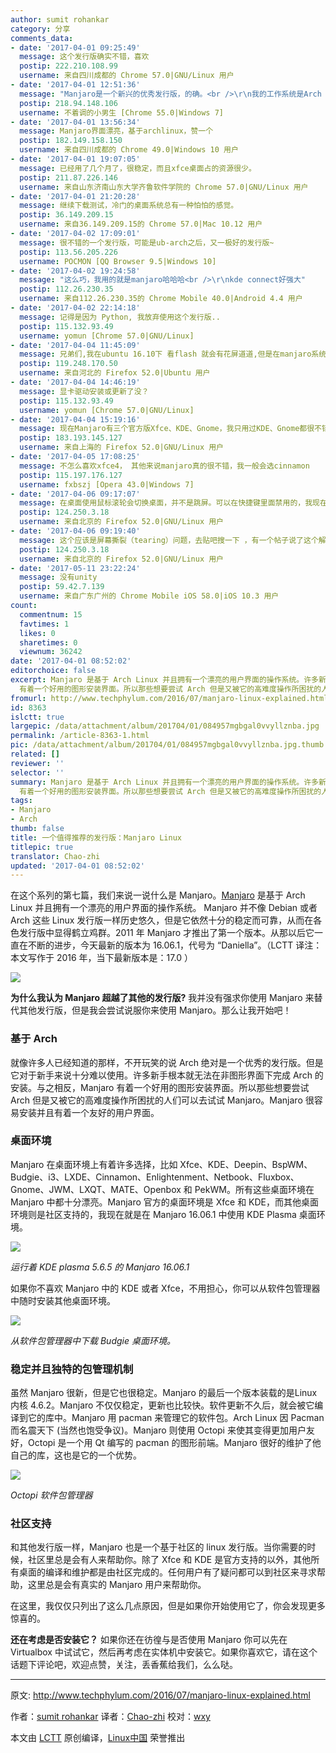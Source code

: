 ```yaml
---
author: sumit rohankar
category: 分享
comments_data:
- date: '2017-04-01 09:25:49'
  message: 这个发行版确实不错，喜欢
  postip: 222.210.108.99
  username: 来自四川成都的 Chrome 57.0|GNU/Linux 用户
- date: '2017-04-01 12:51:36'
  message: "Manjaro是一个新兴的优秀发行版，的确。<br />\r\n我的工作系统是Arch Gnome，Manjaro基于Arch，这使我很关注，它的其他都还有，就是登录界面容易崩溃，需要替换登录界面管理器，这样就没有了美的感受，毕竟很多人为了美观，内核更新慢了点，但是不影响使用，可以选择内核版本，这点很有意思，值得尝试。"
  postip: 218.94.148.106
  username: 不着调的小男生 [Chrome 55.0|Windows 7]
- date: '2017-04-01 13:56:34'
  message: Manjaro界面漂亮，基于archlinux，赞一个
  postip: 182.149.158.150
  username: 来自四川成都的 Chrome 49.0|Windows 10 用户
- date: '2017-04-01 19:07:05'
  message: 已经用了几个月了，很稳定，而且xfce桌面占的资源很少。
  postip: 211.87.226.146
  username: 来自山东济南山东大学齐鲁软件学院的 Chrome 57.0|GNU/Linux 用户
- date: '2017-04-01 21:20:28'
  message: 继续下载测试，冷门的桌面系统总有一种怕怕的感觉。
  postip: 36.149.209.15
  username: 来自36.149.209.15的 Chrome 57.0|Mac 10.12 用户
- date: '2017-04-02 17:09:01'
  message: 很不错的一个发行版，可能是ub-arch之后，又一极好的发行版~
  postip: 113.56.205.226
  username: POCMON [QQ Browser 9.5|Windows 10]
- date: '2017-04-02 19:24:58'
  message: "这么巧，我用的就是manjaro哈哈哈<br />\r\nkde connect好强大"
  postip: 112.26.230.35
  username: 来自112.26.230.35的 Chrome Mobile 40.0|Android 4.4 用户
- date: '2017-04-02 22:14:18'
  message: 记得是因为 Python, 我放弃使用这个发行版..
  postip: 115.132.93.49
  username: yomun [Chrome 57.0|GNU/Linux]
- date: '2017-04-04 11:45:09'
  message: 兄弟们,我在ubuntu 16.10下 看flash 就会有花屏道道,但是在manjaro系统下看flash就没有 请问如何解决ubuntu下的花屏
  postip: 119.248.170.50
  username: 来自河北的 Firefox 52.0|Ubuntu 用户
- date: '2017-04-04 14:46:19'
  message: 显卡驱动安装或更新了没？
  postip: 115.132.93.49
  username: yomun [Chrome 57.0|GNU/Linux]
- date: '2017-04-04 15:19:16'
  message: 现在Manjaro有三个官方版Xfce、KDE、Gnome，我只用过KDE、Gnome都很不错的，不过不知道为什么使用KDE使用的鼠标滚轮会跳屏，所以我现在使用的Gnome了
  postip: 183.193.145.127
  username: 来自上海的 Firefox 52.0|GNU/Linux 用户
- date: '2017-04-05 17:08:25'
  message: 不怎么喜欢xfce4， 其他来说manjaro真的很不错，我一般会选cinnamon
  postip: 115.197.176.127
  username: fxbszj [Opera 43.0|Windows 7]
- date: '2017-04-06 09:17:07'
  message: 在桌面使用鼠标滚轮会切换桌面，并不是跳屏。可以在快捷键里面禁用的，我现在用的就是manjaro，很不错。强烈推荐。
  postip: 124.250.3.18
  username: 来自北京的 Firefox 52.0|GNU/Linux 用户
- date: '2017-04-06 09:19:40'
  message: 这个应该是屏幕撕裂（tearing）问题，去贴吧搜一下 ，有一个帖子说了这个解决方法，archlinux吧。
  postip: 124.250.3.18
  username: 来自北京的 Firefox 52.0|GNU/Linux 用户
- date: '2017-05-11 23:22:24'
  message: 没有unity
  postip: 59.42.7.139
  username: 来自广东广州的 Chrome Mobile iOS 58.0|iOS 10.3 用户
count:
  commentnum: 15
  favtimes: 1
  likes: 0
  sharetimes: 0
  viewnum: 36242
date: '2017-04-01 08:52:02'
editorchoice: false
excerpt: Manjaro 是基于 Arch Linux 并且拥有一个漂亮的用户界面的操作系统。许多新手根本就无法在非图形界面下完成 Arch 的安装。与之相反，Manjaro
  有着一个好用的图形安装界面。所以那些想要尝试 Arch 但是又被它的高难度操作所困扰的人们可以去试试 Manjaro。
fromurl: http://www.techphylum.com/2016/07/manjaro-linux-explained.html
id: 8363
islctt: true
largepic: /data/attachment/album/201704/01/084957mgbgal0vvyllznba.jpg
permalink: /article-8363-1.html
pic: /data/attachment/album/201704/01/084957mgbgal0vvyllznba.jpg.thumb.jpg
related: []
reviewer: ''
selector: ''
summary: Manjaro 是基于 Arch Linux 并且拥有一个漂亮的用户界面的操作系统。许多新手根本就无法在非图形界面下完成 Arch 的安装。与之相反，Manjaro
  有着一个好用的图形安装界面。所以那些想要尝试 Arch 但是又被它的高难度操作所困扰的人们可以去试试 Manjaro。
tags:
- Manjaro
- Arch
thumb: false
title: 一个值得推荐的发行版：Manjaro Linux
titlepic: true
translator: Chao-zhi
updated: '2017-04-01 08:52:02'
---
```


在这个系列的第七篇，我们来说一说什么是 Manjaro。[Manjaro](https://manjaro.org/) 是基于 Arch Linux 并且拥有一个漂亮的用户界面的操作系统。 Manjaro 并不像 Debian 或者 Arch 这些 Linux 发行版一样历史悠久，但是它依然十分的稳定而可靠，从而在各色发行版中显得鹤立鸡群。2011 年 Manjaro 才推出了第一个版本。从那以后它一直在不断的进步，今天最新的版本为 16.06.1，代号为 “Daniella”。（LCTT 译注：本文写作于 2016 年，当下最新版本是：17.0 ）


![](/data/attachment/album/201704/01/084957mgbgal0vvyllznba.jpg)


**为什么我认为 Manjaro 超越了其他的发行版?** 我并没有强求你使用 Manjaro 来替代其他发行版，但是我会尝试说服你来使用 Manjaro。那么让我开始吧！


### 基于 Arch


就像许多人已经知道的那样，不开玩笑的说 Arch 绝对是一个优秀的发行版。但是它对于新手来说十分难以使用。许多新手根本就无法在非图形界面下完成 Arch 的安装。与之相反，Manjaro 有着一个好用的图形安装界面。所以那些想要尝试 Arch 但是又被它的高难度操作所困扰的人们可以去试试 Manjaro。Manjaro 很容易安装并且有着一个友好的用户界面。


### 桌面环境


Manjaro 在桌面环境上有着许多选择，比如 Xfce、KDE、Deepin、BspWM、Budgie、i3、LXDE、Cinnamon、Enlightenment、Netbook、Fluxbox、Gnome、JWM、LXQT、MATE、Openbox 和 PekWM。所有这些桌面环境在 Manjaro 中都十分漂亮。Manjaro 官方的桌面环境是 Xfce 和 KDE，而其他桌面环境则是社区支持的，我现在就是在 Manjaro 16.06.1 中使用 KDE Plasma 桌面环境。


![](/data/attachment/album/201704/01/085102vv33lmf97v2z2yhl.png)


*运行着 KDE plasma 5.6.5 的 Manjaro 16.06.1*


如果你不喜欢 Manjaro 中的 KDE 或者 Xfce，不用担心，你可以从软件包管理器中随时安装其他桌面环境。


![](/data/attachment/album/201704/01/085125rs8pttha9u809sgu.png)


*从软件包管理器中下载 Budgie 桌面环境。*


### 稳定并且独特的包管理机制


虽然 Manjaro 很新，但是它也很稳定。Manjaro 的最后一个版本装载的是Linux 内核 4.6.2。Manjaro 不仅仅稳定，更新也比较快。软件更新不久后，就会被它编译到它的库中。Manjaro 用 pacman 来管理它的软件包。Arch Linux 因 Pacman 而名震天下 (当然也饱受争议)。Manjaro 则使用 Octopi 来使其变得更加用户友好，Octopi 是一个用 Qt 编写的 pacman 的图形前端。Manjaro 很好的维护了他自己的库，这也是它的一个优势。


![](/data/attachment/album/201704/01/085157kkxhhi0iu808xxw9.png)


*Octopi 软件包管理器*


### 社区支持


和其他发行版一样，Manjaro 也是一个基于社区的 linux 发行版。当你需要的时候，社区里总是会有人来帮助你。除了 Xfce 和 KDE 是官方支持的以外，其他所有桌面的编译和维护都是由社区完成的。任何用户有了疑问都可以到社区来寻求帮助，这里总是会有真实的 Manjaro 用户来帮助你。


在这里，我仅仅只列出了这么几点原因，但是如果你开始使用它了，你会发现更多惊喜的。


**还在考虑是否安装它？** 如果你还在彷徨与是否使用 Manjaro 你可以先在 Virtualbox 中试试它，然后再考虑在实体机中安装它。如果你喜欢它，请在这个话题下评论吧，欢迎点赞，关注，丢香蕉给我们，么么哒。




---


原文: <http://www.techphylum.com/2016/07/manjaro-linux-explained.html>


作者：[sumit rohankar](https://plus.google.com/112160169713374382262) 译者：[Chao-zhi](https://github.com/Chao-zhi) 校对：[wxy](https://github.com/wxy)


本文由 [LCTT](https://github.com/LCTT/TranslateProject) 原创编译，[Linux中国](https://linux.cn/) 荣誉推出